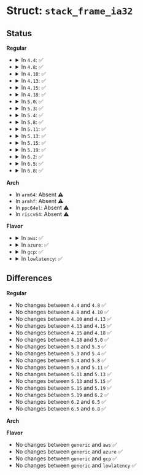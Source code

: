 # Struct: <code>stack_frame_ia32</code>

## Status
<b>Regular</b>
<ul>
<li>
<details>
<summary>In <code>4.4</code>: ✅</summary>

```c
struct stack_frame_ia32 {
    u32 next_frame;
    u32 return_address;
};
```
</details>
</li>
<li>
<details>
<summary>In <code>4.8</code>: ✅</summary>

```c
struct stack_frame_ia32 {
    u32 next_frame;
    u32 return_address;
};
```
</details>
</li>
<li>
<details>
<summary>In <code>4.10</code>: ✅</summary>

```c
struct stack_frame_ia32 {
    u32 next_frame;
    u32 return_address;
};
```
</details>
</li>
<li>
<details>
<summary>In <code>4.13</code>: ✅</summary>

```c
struct stack_frame_ia32 {
    u32 next_frame;
    u32 return_address;
};
```
</details>
</li>
<li>
<details>
<summary>In <code>4.15</code>: ✅</summary>

```c
struct stack_frame_ia32 {
    u32 next_frame;
    u32 return_address;
};
```
</details>
</li>
<li>
<details>
<summary>In <code>4.18</code>: ✅</summary>

```c
struct stack_frame_ia32 {
    u32 next_frame;
    u32 return_address;
};
```
</details>
</li>
<li>
<details>
<summary>In <code>5.0</code>: ✅</summary>

```c
struct stack_frame_ia32 {
    u32 next_frame;
    u32 return_address;
};
```
</details>
</li>
<li>
<details>
<summary>In <code>5.3</code>: ✅</summary>

```c
struct stack_frame_ia32 {
    u32 next_frame;
    u32 return_address;
};
```
</details>
</li>
<li>
<details>
<summary>In <code>5.4</code>: ✅</summary>

```c
struct stack_frame_ia32 {
    u32 next_frame;
    u32 return_address;
};
```
</details>
</li>
<li>
<details>
<summary>In <code>5.8</code>: ✅</summary>

```c
struct stack_frame_ia32 {
    u32 next_frame;
    u32 return_address;
};
```
</details>
</li>
<li>
<details>
<summary>In <code>5.11</code>: ✅</summary>

```c
struct stack_frame_ia32 {
    u32 next_frame;
    u32 return_address;
};
```
</details>
</li>
<li>
<details>
<summary>In <code>5.13</code>: ✅</summary>

```c
struct stack_frame_ia32 {
    u32 next_frame;
    u32 return_address;
};
```
</details>
</li>
<li>
<details>
<summary>In <code>5.15</code>: ✅</summary>

```c
struct stack_frame_ia32 {
    u32 next_frame;
    u32 return_address;
};
```
</details>
</li>
<li>
<details>
<summary>In <code>5.19</code>: ✅</summary>

```c
struct stack_frame_ia32 {
    u32 next_frame;
    u32 return_address;
};
```
</details>
</li>
<li>
<details>
<summary>In <code>6.2</code>: ✅</summary>

```c
struct stack_frame_ia32 {
    u32 next_frame;
    u32 return_address;
};
```
</details>
</li>
<li>
<details>
<summary>In <code>6.5</code>: ✅</summary>

```c
struct stack_frame_ia32 {
    u32 next_frame;
    u32 return_address;
};
```
</details>
</li>
<li>
<details>
<summary>In <code>6.8</code>: ✅</summary>

```c
struct stack_frame_ia32 {
    u32 next_frame;
    u32 return_address;
};
```
</details>
</li>
</ul>
<b>Arch</b>
<ul>
<li>
In <code>arm64</code>: Absent ⚠️
</li>
<li>
In <code>armhf</code>: Absent ⚠️
</li>
<li>
In <code>ppc64el</code>: Absent ⚠️
</li>
<li>
In <code>riscv64</code>: Absent ⚠️
</li>
</ul>
<b>Flavor</b>
<ul>
<li>
<details>
<summary>In <code>aws</code>: ✅</summary>

```c
struct stack_frame_ia32 {
    u32 next_frame;
    u32 return_address;
};
```
</details>
</li>
<li>
<details>
<summary>In <code>azure</code>: ✅</summary>

```c
struct stack_frame_ia32 {
    u32 next_frame;
    u32 return_address;
};
```
</details>
</li>
<li>
<details>
<summary>In <code>gcp</code>: ✅</summary>

```c
struct stack_frame_ia32 {
    u32 next_frame;
    u32 return_address;
};
```
</details>
</li>
<li>
<details>
<summary>In <code>lowlatency</code>: ✅</summary>

```c
struct stack_frame_ia32 {
    u32 next_frame;
    u32 return_address;
};
```
</details>
</li>
</ul>

## Differences
<b>Regular</b>
<ul>
<li>
No changes between <code>4.4</code> and <code>4.8</code> ✅
</li>
<li>
No changes between <code>4.8</code> and <code>4.10</code> ✅
</li>
<li>
No changes between <code>4.10</code> and <code>4.13</code> ✅
</li>
<li>
No changes between <code>4.13</code> and <code>4.15</code> ✅
</li>
<li>
No changes between <code>4.15</code> and <code>4.18</code> ✅
</li>
<li>
No changes between <code>4.18</code> and <code>5.0</code> ✅
</li>
<li>
No changes between <code>5.0</code> and <code>5.3</code> ✅
</li>
<li>
No changes between <code>5.3</code> and <code>5.4</code> ✅
</li>
<li>
No changes between <code>5.4</code> and <code>5.8</code> ✅
</li>
<li>
No changes between <code>5.8</code> and <code>5.11</code> ✅
</li>
<li>
No changes between <code>5.11</code> and <code>5.13</code> ✅
</li>
<li>
No changes between <code>5.13</code> and <code>5.15</code> ✅
</li>
<li>
No changes between <code>5.15</code> and <code>5.19</code> ✅
</li>
<li>
No changes between <code>5.19</code> and <code>6.2</code> ✅
</li>
<li>
No changes between <code>6.2</code> and <code>6.5</code> ✅
</li>
<li>
No changes between <code>6.5</code> and <code>6.8</code> ✅
</li>
</ul>
<b>Arch</b>
<ul>
</ul>
<b>Flavor</b>
<ul>
<li>
No changes between <code>generic</code> and <code>aws</code> ✅
</li>
<li>
No changes between <code>generic</code> and <code>azure</code> ✅
</li>
<li>
No changes between <code>generic</code> and <code>gcp</code> ✅
</li>
<li>
No changes between <code>generic</code> and <code>lowlatency</code> ✅
</li>
</ul>
